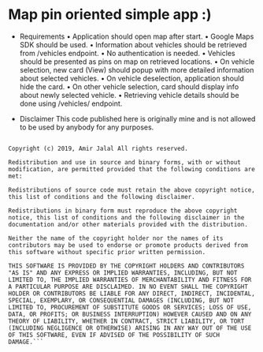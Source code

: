# Map pin oriented simple app :)

- Requirements
• Application should open map after start.
• Google Maps SDK should be used.
• Information about vehicles should be retrieved from /vehicles endpoint.
• No authentication is needed.
• Vehicles should be presented as pins on map on retrieved locations.
• On vehicle selection, new card (View) should popup with more detailed information about
selected vehicles.
• On vehicle deselection, application should hide the card.
• On other vehicle selection, card should display info about newly selected vehicle.
• Retrieving vehicle details should be done using /vehicles/<id> endpoint.
  
- Disclaimer
This code published here is originally mine and is not allowed to be used by anybody for any purposes.

``` # BSD 3-Clause License

Copyright (c) 2019, Amir Jalal All rights reserved.

Redistribution and use in source and binary forms, with or without modification, are permitted provided that the following conditions are met:

Redistributions of source code must retain the above copyright notice, this list of conditions and the following disclaimer.

Redistributions in binary form must reproduce the above copyright notice, this list of conditions and the following disclaimer in the documentation and/or other materials provided with the distribution.

Neither the name of the copyright holder nor the names of its contributors may be used to endorse or promote products derived from this software without specific prior written permission.

THIS SOFTWARE IS PROVIDED BY THE COPYRIGHT HOLDERS AND CONTRIBUTORS "AS IS" AND ANY EXPRESS OR IMPLIED WARRANTIES, INCLUDING, BUT NOT LIMITED TO, THE IMPLIED WARRANTIES OF MERCHANTABILITY AND FITNESS FOR A PARTICULAR PURPOSE ARE DISCLAIMED. IN NO EVENT SHALL THE COPYRIGHT HOLDER OR CONTRIBUTORS BE LIABLE FOR ANY DIRECT, INDIRECT, INCIDENTAL, SPECIAL, EXEMPLARY, OR CONSEQUENTIAL DAMAGES (INCLUDING, BUT NOT LIMITED TO, PROCUREMENT OF SUBSTITUTE GOODS OR SERVICES; LOSS OF USE, DATA, OR PROFITS; OR BUSINESS INTERRUPTION) HOWEVER CAUSED AND ON ANY THEORY OF LIABILITY, WHETHER IN CONTRACT, STRICT LIABILITY, OR TORT (INCLUDING NEGLIGENCE OR OTHERWISE) ARISING IN ANY WAY OUT OF THE USE OF THIS SOFTWARE, EVEN IF ADVISED OF THE POSSIBILITY OF SUCH DAMAGE.```
